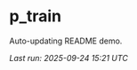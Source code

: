 # p_train

Auto-updating README demo.

<!--START_SECTION:status-->
_Last run: 2025-09-24 15:21 UTC_
<!--END_SECTION:status-->





































































































































































































































































































































































































































































































































































































































































































































































































































